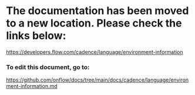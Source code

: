 # The documentation has been moved to a new location. Please check the links below:

https://developers.flow.com/cadence/language/environment-information

### To edit this document, go to:

https://github.com/onflow/docs/tree/main/docs/cadence/language/environment-information.md
